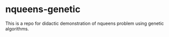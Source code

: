 # nqueens-genetic
This is a repo for didactic demonstration of nqueens problem using genetic algorithms.
